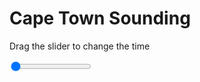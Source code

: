 <h1>Cape Town Sounding</h1>
<p>Drag the slider to change the time</p>

<div class="slidecontainer">
<input oninput='setImage(this)' class="slider" type="range" min="0" max="4" value="0" step="1" />
<img id='img'/>
</div>

<script>
var img = document.getElementById('img');
var img_array = ['/assets/images/skwt/skd_cpt_wrfout_d01_2020-04-29_12:00:00.png',
'/assets/images/skwt/skd_cpt_wrfout_d01_2020-04-29_18:00:00.png',
'/assets/images/skwt/skd_cpt_wrfout_d01_2020-04-30_00:00:00.png',
'/assets/images/skwt/skd_cpt_wrfout_d01_2020-04-30_06:00:00.png',];
function setImage(obj)
{
        var value = obj.value;
        img.src = img_array[value];

}
</script>
